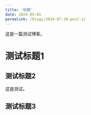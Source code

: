 ```yaml
---
title: '标题'
date: 2024-05-01
permalink: /blogs/2024-07-20-post-1/
---
```


这是一篇测试博客。

# 测试标题1

## 测试标题2

这是测试。

## 测试标题3